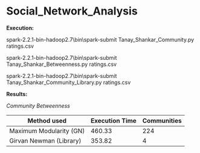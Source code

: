# Social_Network_Analysis

**Execution:** 

spark-2.2.1-bin-hadoop2.7\bin\spark-submit Tanay_Shankar_Community.py ratings.csv 

spark-2.2.1-bin-hadoop2.7\bin\spark-submit Tanay_Shankar_Betweenness.py ratings.csv 

spark-2.2.1-bin-hadoop2.7\bin\spark-submit Tanay_Shankar_Community_Library.py ratings.csv 
 
**Results:** 
 
*Community Betweenness*

| Method used  | Execution Time | Communities |
| -------------|------------|-------------|
| Maximum Modularity (GN) | 460.33 | 224 |
| Girvan Newman (Library) | 353.82 | 4 |
 
